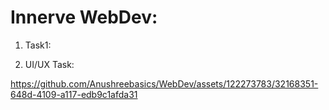 # Innerve WebDev:

1. Task1:




2. UI/UX Task:
   
https://github.com/Anushreebasics/WebDev/assets/122273783/32168351-648d-4109-a117-edb9c1afda31
